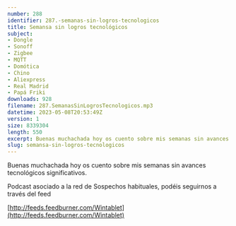 ```yaml
---
number: 288
identifier: 287.-semanas-sin-logros-tecnologicos
title: Semansa sin logros tecnológicos
subject:
- Dongle
- Sonoff
- Zigbee
- MQTT
- Domótica
- Chino
- Aliexpress
- Real Madrid
- Papá Friki
downloads: 928
filename: 287.SemanasSinLogrosTecnologicos.mp3
datetime: 2023-05-08T20:53:49Z
version: 1
size: 8339304
length: 550
excerpt: Buenas muchachada hoy os cuento sobre mis semanas sin avances tecnológicos significativos.
slug: semansa-sin-logros-tecnologicos
---
```

Buenas muchachada hoy os cuento sobre mis semanas sin avances tecnológicos significativos.

Podcast asociado a la red de Sospechos habituales, podéis seguirnos a través del feed

[http://feeds.feedburner.com/Wintablet](http://feeds.feedburner.com/Wintablet)